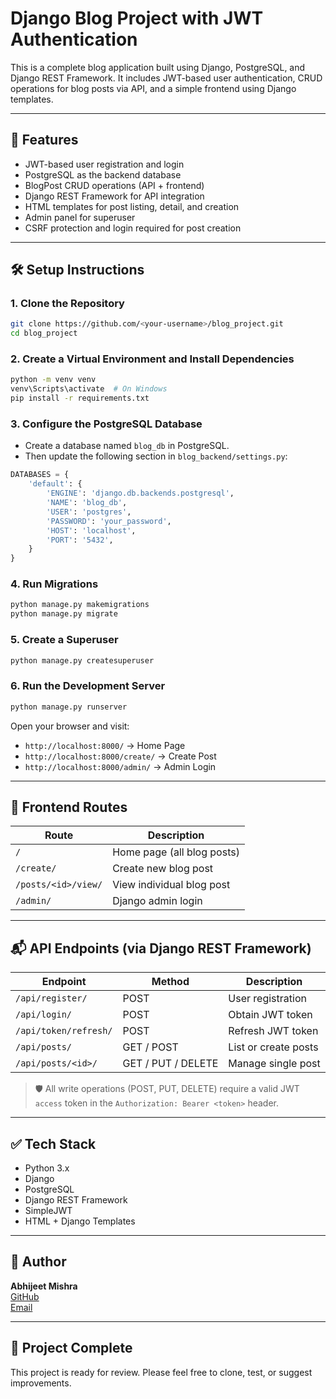 # Django Blog Project with JWT Authentication

This is a complete blog application built using Django, PostgreSQL, and Django REST Framework. It includes JWT-based user authentication, CRUD operations for blog posts via API, and a simple frontend using Django templates.

---

## 🚀 Features

- JWT-based user registration and login
- PostgreSQL as the backend database
- BlogPost CRUD operations (API + frontend)
- Django REST Framework for API integration
- HTML templates for post listing, detail, and creation
- Admin panel for superuser
- CSRF protection and login required for post creation

---

## 🛠️ Setup Instructions

### 1. Clone the Repository

```bash
git clone https://github.com/<your-username>/blog_project.git
cd blog_project
```

### 2. Create a Virtual Environment and Install Dependencies

```bash
python -m venv venv
venv\Scripts\activate  # On Windows
pip install -r requirements.txt
```

### 3. Configure the PostgreSQL Database

- Create a database named `blog_db` in PostgreSQL.
- Then update the following section in `blog_backend/settings.py`:

```python
DATABASES = {
    'default': {
        'ENGINE': 'django.db.backends.postgresql',
        'NAME': 'blog_db',
        'USER': 'postgres',
        'PASSWORD': 'your_password',
        'HOST': 'localhost',
        'PORT': '5432',
    }
}
```

### 4. Run Migrations

```bash
python manage.py makemigrations
python manage.py migrate
```

### 5. Create a Superuser

```bash
python manage.py createsuperuser
```

### 6. Run the Development Server

```bash
python manage.py runserver
```

Open your browser and visit:

- `http://localhost:8000/` → Home Page
- `http://localhost:8000/create/` → Create Post
- `http://localhost:8000/admin/` → Admin Login

---

## 🔗 Frontend Routes

| Route                     | Description                   |
|---------------------------|-------------------------------|
| `/`                       | Home page (all blog posts)    |
| `/create/`                | Create new blog post          |
| `/posts/<id>/view/`       | View individual blog post     |
| `/admin/`                 | Django admin login            |

---

## 📬 API Endpoints (via Django REST Framework)

| Endpoint              | Method         | Description               |
|-----------------------|----------------|---------------------------|
| `/api/register/`      | POST           | User registration         |
| `/api/login/`         | POST           | Obtain JWT token          |
| `/api/token/refresh/` | POST           | Refresh JWT token         |
| `/api/posts/`         | GET / POST     | List or create posts      |
| `/api/posts/<id>/`    | GET / PUT / DELETE | Manage single post   |

> 🛡️ All write operations (POST, PUT, DELETE) require a valid JWT `access` token in the `Authorization: Bearer <token>` header.

---

## ✅ Tech Stack

- Python 3.x
- Django
- PostgreSQL
- Django REST Framework
- SimpleJWT
- HTML + Django Templates

---

## 🙋 Author

**Abhijeet Mishra**  
[GitHub](https://github.com/abhijeetmishra)  
[Email](mailto:your.email@example.com)

---

## 🏁 Project Complete

This project is ready for review. Please feel free to clone, test, or suggest improvements.

